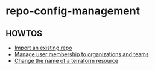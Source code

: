 # repo-config-management

## HOWTOS

- [Import an existing repo](./doc/import-resource.md)
- [Manage user membership to organizations and teams](doc/manage-memberships.md)
- [Change the name of a terraform resource](doc/rename-tf-resource.md)